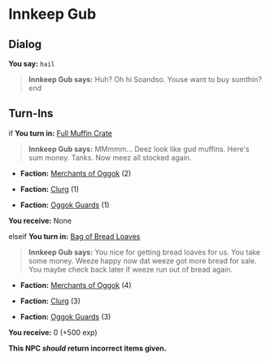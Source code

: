 # Innkeep Gub
## Dialog

**You say:** `hail`



>**Innkeep Gub says:** Huh? Oh hi Soandso. Youse want to buy sumthin?
end

## Turn-Ins





if **You turn in:** [Full Muffin Crate](/item/1839)


>**Innkeep Gub says:** MMmmm... Deez look like gud muffins. Here's sum money. Tanks. Now meez all stocked again.


* __Faction:__ [Merchants of Oggok](/faction/338) (2)


* __Faction:__ [Clurg](/faction/228) (1)


* __Faction:__ [Oggok Guards](/faction/337) (1)


 **You receive:** None 

elseif **You turn in:** [Bag of Bread Loaves](/item/1838)


>**Innkeep Gub says:** You nice for getting bread loaves for us. You take some money. Weeze happy now dat weeze got more bread for sale. You maybe check back later if weeze run out of bread again.


* __Faction:__ [Merchants of Oggok](/faction/338) (4)


* __Faction:__ [Clurg](/faction/228) (3)


* __Faction:__ [Oggok Guards](/faction/337) (3)


 **You receive:** 0 (+500 exp)

**This NPC *should* return incorrect items given.**
